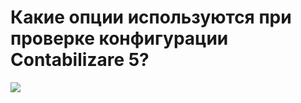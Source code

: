 # Какие опции используются при проверке конфигурации Contabilizare 5?

![](/img/2019_10_01_17_37_391.png)